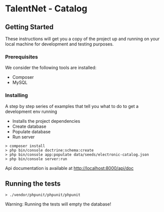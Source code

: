 # TalentNet - Catalog

## Getting Started

These instructions will get you a copy of the project up and running on your local machine for development and testing purposes.

### Prerequisites

We consider the following tools are installed:
* Composer
* MySQL

### Installing

A step by step series of examples that tell you what to do to get a development env running
* Installs the project dependencies
* Create database
* Populate database
* Run server

```
> composer install
> php bin/console doctrine:schema:create
> php bin/console app:populate data/seeds/electronic-catalog.json
> php bin/console server:run
```

Api documentation is available at [http://localhost:8000/api/doc](http://localhost:8000/api/doc)

## Running the tests

`> ./vendor/phpunit/phpunit/phpunit`

Warning: Running the tests will empty the database!
